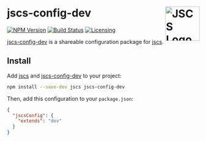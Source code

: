 # jscs-config-dev <a href="https://github.com/jscs/jscs"><img src="https://rawgit.com/ctate/jscs/master/.autocode/icon.svg" alt="JSCS Logo" width="90" height="90" align="right"></a>

[![NPM Version][npm-img]][npm-url]
[![Build Status][cli-img]][cli-url]
[![Licensing][lic-image]][lic-url]

[jscs-config-dev] is a shareable configuration package for [jscs].

## Install

Add [jscs] and [jscs-config-dev] to your project:

```sh
npm install --save-dev jscs jscs-config-dev
```

Then, add this configuration to your `package.json`:

```json
{
  "jscsConfig": {
    "extends": "dev"
  }
}
```

[npm-url]: https://www.npmjs.com/package/jscs-config-dev
[npm-img]: https://img.shields.io/npm/v/jscs-config-dev.svg
[cli-url]: https://travis-ci.org/jonathantneal/jscs-config-dev
[cli-img]: https://img.shields.io/travis/jonathantneal/jscs-config-dev.svg
[lic-url]: LICENSE.md
[lic-image]: https://img.shields.io/npm/l/jscs-config-dev.svg
[log-url]: CHANGELOG.md
[log-image]: https://img.shields.io/badge/changelog-md-blue.svg
[git-url]: https://gitter.im/postcss/postcss
[git-image]: https://img.shields.io/badge/chat-gitter-blue.svg

[jscs]: https://github.com/jscs-dev/node-jscs
[jscs-config-dev]: https://github.com/jonathantneal/jscs-config-dev
